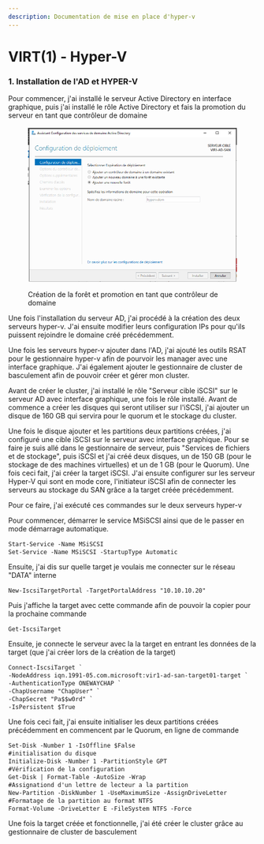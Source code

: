 ```yaml
---
description: Documentation de mise en place d'hyper-v
---
```


# VIRT(1) - Hyper-V

### 1. Installation de l'AD et HYPER-V

Pour commencer,  j'ai installé le serveur Active Directory en interface graphique, puis j'ai installé le rôle Active Directory et fais la promotion du serveur en tant que contrôleur de domaine

<figure><img src=".gitbook/assets/promot.png" alt=""><figcaption><p>Création de la forêt et promotion en tant que contrôleur de domaine</p></figcaption></figure>

Une fois l'installation du serveur AD, j'ai procédé à la création des deux serveurs hyper-v. J'ai ensuite modifier leurs configuration IPs pour qu'ils puissent rejoindre le domaine créé précédemment.

Une fois les serveurs hyper-v ajouter dans l'AD, j'ai ajouté les outils RSAT pour le gestionnaire hyper-v afin de pourvoir les manager avec une interface graphique. J'ai également ajouter le gestionnaire de cluster de basculement afin de pouvoir créer et gérer mon cluster.

Avant de créer le cluster, j'ai installé le rôle "Serveur cible iSCSI" sur le serveur AD avec interface graphique, une fois le rôle installé. Avant de commence a créer les disques qui seront utiliser sur l'iSCSI, j'ai ajouter un disque de 160 GB qui servira pour le quorum et le stockage du cluster.&#x20;

Une fois le disque ajouter et les partitions deux partitions créées, j'ai configuré une cible iSCSI sur le serveur avec interface graphique. Pour se faire je suis allé dans le gestionnaire de serveur, puis "Services de fichiers et de stockage", puis iSCSI et j'ai créé deux disques, un de 150 GB (pour le stockage de des machines virtuelles) et un de 1 GB (pour le Quorum).  Une fois ceci fait,  j'ai créer la target iSCSI. J'ai ensuite configurer sur les serveur Hyper-V qui sont en mode core, l'initiateur iSCSI afin de connecter les serveurs au stockage du SAN grâce a la target créée précédemment.&#x20;

Pour ce faire, j'ai exécuté ces commandes sur le deux serveurs hyper-v

Pour commencer, démarrer le service MSiSCSI ainsi que de le passer en mode démarrage automatique.

```
Start-Service -Name MSiSCSI
Set-Service -Name MSiSCSI -StartupType Automatic 
```

Ensuite, j'ai dis sur quelle target je voulais me connecter sur le réseau "DATA" interne

```
New-IscsiTargetPortal -TargetPortalAddress "10.10.10.20"
```

Puis j'affiche la target avec cette commande afin de pouvoir la copier pour la prochaine commande

```
Get-IscsiTarget
```

Ensuite, je connecte le serveur avec la la target en entrant les données de la target (que j'ai créer lors de la création de la target)

```
Connect-IscsiTarget `
-NodeAddress iqn.1991-05.com.microsoft:vir1-ad-san-target01-target `
-AuthenticationType ONEWAYCHAP `
-ChapUsername "ChapUser" `
-ChapSecret "Pa$$w0rd" `
-IsPersistent $True
```

Une fois ceci fait, j'ai ensuite initialiser les deux partitions créées précédemment en commencent par le Quorum, en ligne de commande

```
Set-Disk -Number 1 -IsOffline $False
#initialisation du disque
Initialize-Disk -Number 1 -PartitionStyle GPT
#Vérification de la configuration
Get-Disk | Format-Table -AutoSize -Wrap
#Assignationd d'un lettre de lecteur a la partition 
New-Partition -DiskNumber 1 -UseMaximumSize -AssignDriveLetter
#Formatage de la partition au format NTFS
Format-Volume -DriveLetter E -FileSystem NTFS -Force
```

Une fois la target créée et fonctionnelle, j'ai été créer le cluster grâce au gestionnaire de cluster de basculement&#x20;
